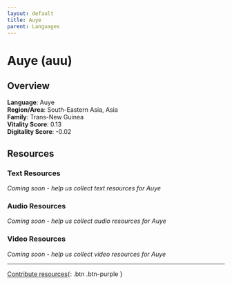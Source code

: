 ```yaml
---
layout: default
title: Auye
parent: Languages
---
```


# Auye (auu)

## Overview

**Language**: Auye  
**Region/Area**: South-Eastern Asia, Asia  
**Family**: Trans-New Guinea  
**Vitality Score**: 0.13  
**Digitality Score**: -0.02  

## Resources

### Text Resources
*Coming soon - help us collect text resources for Auye*

### Audio Resources
*Coming soon - help us collect audio resources for Auye*

### Video Resources
*Coming soon - help us collect video resources for Auye*

---

[Contribute resources](https://fairtrain.github.io/){: .btn .btn-purple }
